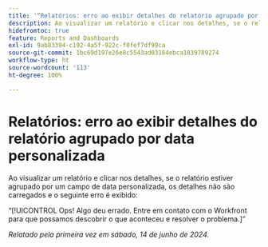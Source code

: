 ```yaml
---
title: '“Relatórios: erro ao exibir detalhes do relatório agrupado por data personalizada”'
description: Ao visualizar um relatório e clicar nos detalhes, se o relatório estiver agrupado por um campo de data personalizada, os detalhes não são carregados e um erro é exibido.
hidefromtoc: true
feature: Reports and Dashboards
exl-id: 9ab83394-c192-4a5f-922c-f0fef7df99ca
source-git-commit: 1bc69d197e26e8c5543ad03164ebca1839789274
workflow-type: ht
source-wordcount: '113'
ht-degree: 100%

---
```


# Relatórios: erro ao exibir detalhes do relatório agrupado por data personalizada

Ao visualizar um relatório e clicar nos detalhes, se o relatório estiver agrupado por um campo de data personalizada, os detalhes não são carregados e o seguinte erro é exibido:

“[!UICONTROL Ops! Algo deu errado. Entre em contato com o Workfront para que possamos descobrir o que aconteceu e resolver o problema.]”


_Relatado pela primeira vez em sábado, 14 de junho de 2024._
